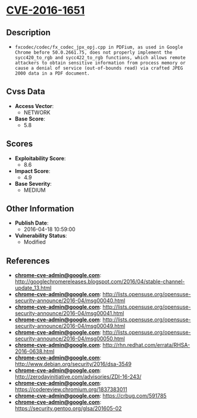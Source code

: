 
# [CVE-2016-1651](http://googlechromereleases.blogspot.com/2016/04/stable-channel-update_13.html)

## Description

- `fxcodec/codec/fx_codec_jpx_opj.cpp in PDFium, as used in Google Chrome before 50.0.2661.75, does not properly implement the sycc420_to_rgb and sycc422_to_rgb functions, which allows remote attackers to obtain sensitive information from process memory or cause a denial of service (out-of-bounds read) via crafted JPEG 2000 data in a PDF document.`

## Cvss Data

- **Access Vector**:
  - NETWORK
- **Base Score**:
  - 5.8

## Scores

- **Exploitability Score**:
  - 8.6
- **Impact Score**:
  - 4.9
- **Base Severity**:
  - MEDIUM

## Other Information

- **Publish Date**:
  - 2016-04-18 10:59:00
- **Vulnerability Status**:
  - Modified

## References

- **chrome-cve-admin@google.com**: http://googlechromereleases.blogspot.com/2016/04/stable-channel-update_13.html
- **chrome-cve-admin@google.com**: http://lists.opensuse.org/opensuse-security-announce/2016-04/msg00040.html
- **chrome-cve-admin@google.com**: http://lists.opensuse.org/opensuse-security-announce/2016-04/msg00041.html
- **chrome-cve-admin@google.com**: http://lists.opensuse.org/opensuse-security-announce/2016-04/msg00049.html
- **chrome-cve-admin@google.com**: http://lists.opensuse.org/opensuse-security-announce/2016-04/msg00050.html
- **chrome-cve-admin@google.com**: http://rhn.redhat.com/errata/RHSA-2016-0638.html
- **chrome-cve-admin@google.com**: http://www.debian.org/security/2016/dsa-3549
- **chrome-cve-admin@google.com**: http://zerodayinitiative.com/advisories/ZDI-16-243/
- **chrome-cve-admin@google.com**: https://codereview.chromium.org/1837383011
- **chrome-cve-admin@google.com**: https://crbug.com/591785
- **chrome-cve-admin@google.com**: https://security.gentoo.org/glsa/201605-02
